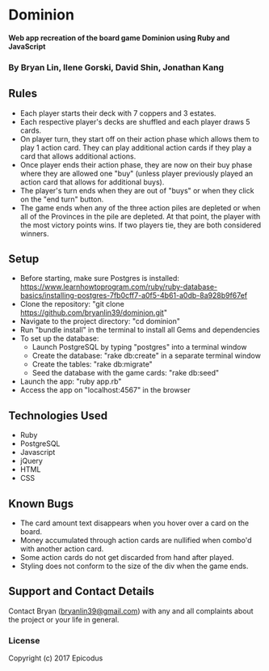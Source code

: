 # Dominion

#### Web app recreation of the board game Dominion using Ruby and JavaScript

### By Bryan Lin, Ilene Gorski, David Shin, Jonathan Kang

## Rules
* Each player starts their deck with 7 coppers and 3 estates.
* Each respective player's decks are shuffled and each player draws 5 cards.
* On player turn, they start off on their action phase which allows them to play 1 action card. They can play additional action cards if they play a card that allows additional actions.
* Once player ends their action phase, they are now on their buy phase where they are allowed one "buy" (unless player previously played an action card that allows for additional buys).
* The player's turn ends when they are out of "buys" or when they click on the "end turn" button.
* The game ends when any of the three action piles are depleted or when all of the Provinces in the pile are depleted. At that point, the player with the most victory points wins. If two players tie, they are both considered winners.

## Setup
* Before starting, make sure Postgres is installed: https://www.learnhowtoprogram.com/ruby/ruby-database-basics/installing-postgres-7fb0cff7-a0f5-4b61-a0db-8a928b9f67ef
* Clone the repository: "git clone https://github.com/bryanlin39/dominion.git"
* Navigate to the project directory: "cd dominion"
* Run "bundle install" in the terminal to install all Gems and dependencies
* To set up the database:
  * Launch PostgreSQL by typing "postgres" into a terminal window
  * Create the database: "rake db:create" in a separate terminal window
  * Create the tables: "rake db:migrate"
  * Seed the database with the game cards: "rake db:seed"
* Launch the app: "ruby app.rb"
* Access the app on "localhost:4567" in the browser

## Technologies Used
* Ruby
* PostgreSQL
* Javascript
* jQuery
* HTML
* CSS

## Known Bugs
* The card amount text disappears when you hover over a card on the board.
* Money accumulated through action cards are nullified when combo'd with another action card.
* Some action cards do not get discarded from hand after played.
* Styling does not conform to the size of the div when the game ends.

## Support and Contact Details
Contact Bryan (bryanlin39@gmail.com) with any and all complaints about the project or your life in general. 

### License
Copyright (c) 2017 Epicodus
